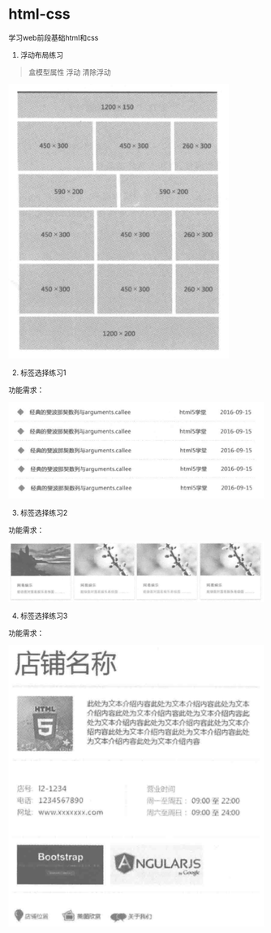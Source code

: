 # html-css
学习web前段基础html和css

1. 浮动布局练习

>盒模型属性 浮动 清除浮动

![布局1](img/layout1.PNG)

2. 标签选择练习1

功能需求：

![list](img/list1.PNG)

3. 标签选择练习2

功能需求：

![list](img/list2.PNG)

4. 标签选择练习3

功能需求：

![list](img/list3.PNG)